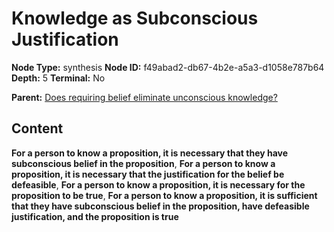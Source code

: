 # Knowledge as Subconscious Justification

**Node Type:** synthesis
**Node ID:** f49abad2-db67-4b2e-a5a3-d1058e787b64
**Depth:** 5
**Terminal:** No

**Parent:** [Does requiring belief eliminate unconscious knowledge?](does-requiring-belief-eliminate-unconscious-knowledge-antithesis-d7935139-e416-4c39-8cf5-e63894839b70.md)

## Content

**For a person to know a proposition, it is necessary that they have subconscious belief in the proposition**, **For a person to know a proposition, it is necessary that the justification for the belief be defeasible**, **For a person to know a proposition, it is necessary for the proposition to be true**, **For a person to know a proposition, it is sufficient that they have subconscious belief in the proposition, have defeasible justification, and the proposition is true**
